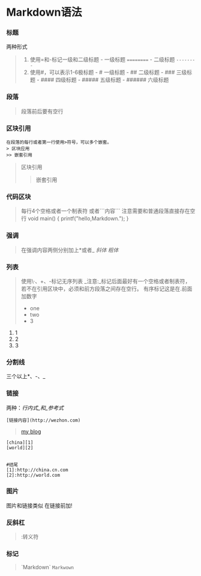 # Markdown语法
### 标题
两种形式
> 1. 使用=和-标记一级和二级标题
	- 一级标题
	```========```
	- 二级标题
	```--------```
> 2. 使用#，可以表示1-6极标题
	- # 一级标题
	- ## 二级标题
	- ### 三级标题
	- #### 四级标题
	- ##### 五级标题
	- ###### 六级标题
### 段落
> 段落前后要有空行
### 区块引用
```
在段落的每行或者第一行使用>符号，可以多个嵌套。
> 区块应用
>> 嵌套引用
```
> 区块引用
>> 嵌套引用
### 代码区块
> 每行4个空格或者一个制表符
> 或者\`\`\`内容\`\`\`
> 注意需要和普通段落直接存在空行
	void main()
	{
		printf("hello,Markdown.");
	}
### 强调
> 在强调内容两侧分别加上\*或者\_
>*斜体*
>_粗体_
### 列表
> 使用\·、\+、\-标记无序列表
_注意:_标记后面最好有一个空格或者制表符，若不在引用区块中，必须和前方段落之间存在空行。
有序标记这是在.前面加数字
> - one
> - two
> - 3

1. 1
2. 2
3. 3
### 分割线
三个以上*、-、_
### 链接
两种：_行内式_和_参考式_
```
[链接内容](http://wezhon.com)
```
> [my blog](http://wezhon.com)
```
[china][1]
[world][2]


#结尾
[1]:http://china.cn.com
[2]:http://world.com
```
### 图片
图片和链接类似 在链接前加!
### 反斜杠
> \:转义符
### 标记
> \`Markdown\`
> `Markwown`

